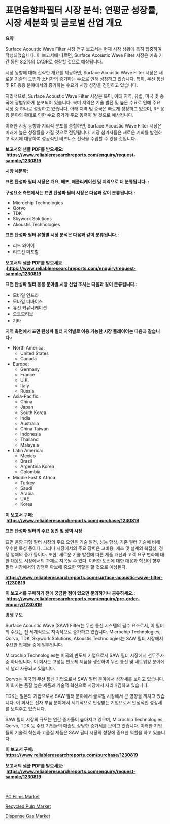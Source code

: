 <p><h1>표면음향파필터 시장 분석: 연평균 성장률, 시장 세분화 및 글로벌 산업 개요</h1></p><p><strong>요약</strong></p>
<p><p>Surface Acoustic Wave Filter 시장 연구 보고서는 현재 시장 상황에 특히 집중하여 작성되었습니다.  이 보고서에 따르면, Surface Acoustic Wave Filter 시장은 예측 기간 동안 8.2%의 CAGR로 성장할 것으로 예상됩니다.</p><p>시장 동향에 대해 간략한 개요를 제공하면, Surface Acoustic Wave Filter 시장은 새로운 기술의 도입과 소비자의 증가하는 수요로 인해 성장하고 있습니다. 특히, 무선 통신 및 RF 응용 분야에서의 증가하는 수요가 시장 성장을 견인하고 있습니다.</p><p>지리적으로, Surface Acoustic Wave Filter 시장은 북미, 아태 지역, 유럽, 미국 및 중국에 광범위하게 분포되어 있습니다. 북미 지역은 기술 발전 및 높은 수요로 인해 주요 시장 중 하나로 성장하고 있습니다. 아태 지역 및 중국은 빠르게 성장하고 있으며, RF 응용 분야의 확대로 인한 수요 증가가 주요 동력이 될 것으로 예상됩니다.</p><p>이러한 시장 동향과 지리적 분포를 종합하면, Surface Acoustic Wave Filter 시장은 미래에 높은 성장률을 가질 것으로 전망됩니다. 시장 참가자들은 새로운 기회를 발견하고 적시에 대응하여 성공적인 비즈니스 전략을 수립할 수 있을 것입니다.</p></p>
<p><strong>보고서의 샘플 PDF를 받으세요: &nbsp;<a href="https://www.reliableresearchreports.com/enquiry/request-sample/1230819">https://www.reliableresearchreports.com/enquiry/request-sample/1230819</a></strong></p>
<p><strong>시장 세분화:</strong></p>
<p><strong> 표면 탄성파 필터 시장은 개요, 배포, 애플리케이션 및 지역으로 더 분류됩니다. :</strong></p>
<p><strong>구성요소 측면에서는 표면 탄성파 필터 시장은 다음과 같이 분류됩니다.:</strong></p>
<p><ul><li>Microchip Technologies</li><li>Qorvo</li><li>TDK</li><li>Skywork Solutions</li><li>Akoustis Technologies</li></ul></p>
<p><strong> 표면 탄성파 필터 유형별 시장 분석은 다음과 같이 분류됩니다.:</strong></p>
<p><ul><li>리드 와이어</li><li>리드선 미포함</li></ul></p>
<p><strong>보고서의 샘플 PDF를 받으세요 :<a href="https://www.reliableresearchreports.com/enquiry/request-sample/1230819">https://www.reliableresearchreports.com/enquiry/request-sample/1230819</a></strong></p>
<p><strong> 표면 탄성파 필터 응용 분야별 시장 산업 조사는 다음과 같이 분류됩니다.:</strong></p>
<p><ul><li>모바일 인프라</li><li>모바일 디바이스</li><li>유선 커뮤니케이션</li><li>오토모티브</li><li>기타</li></ul></p>
<p><strong>지역 측면에서 표면 탄성파 필터 지역별로 이용 가능한 시장 플레이어는 다음과 같습니다.:</strong></p>
<p><ul>
    <li>
        North America:
        <ul>
            <li>United States</li>
            <li>Canada</li>
        </ul>
    </li>
    <li>
        Europe:
        <ul>
            <li>Germany</li>
            <li>France</li>
            <li>U.K.</li>
            <li>Italy</li>
            <li>Russia</li>
        </ul>
    </li>
    <li>
        Asia-Pacific:
        <ul>
            <li>China</li>
            <li>Japan</li>
            <li>South Korea</li>
            <li>India</li>
            <li>Australia</li>
            <li>China Taiwan</li>
            <li>Indonesia</li>
            <li>Thailand</li>
            <li>Malaysia</li>
        </ul>
    </li>
    <li>
        Latin America:
        <ul>
            <li>Mexico</li>
            <li>Brazil</li>
            <li>Argentina Korea</li>
            <li>Colombia</li>
        </ul>
    </li>
    <li>
        Middle East & Africa:
        <ul>
            <li>Turkey</li>
            <li>Saudi</li>
            <li>Arabia</li>
            <li>UAE</li>
            <li>Korea</li>
        </ul>
    </li>
    </ul></p>
<p><strong>이 보고서 구매: &nbsp;<a href="https://www.reliableresearchreports.com/purchase/1230819">https://www.reliableresearchreports.com/purchase/1230819</a></strong></p>
<p><strong>표면 탄성파 필터의 주요 동인 및 장벽 시장</strong></p>
<p><p>표면 음향 파형 필터 시장의 주요 요인은 기술 발전, 성능 향상, 기존 필터 기술에 비해 우수한 특성 등이다. 그러나 시장에서의 주요 장벽은 고비용, 제조 및 설계의 복잡성, 경쟁 업체의 증가 등이다. 또한, 새로운 기술 발전에 따른 제품 개선과 고객 요구 변화에 대한 대응도 시장에서의 과제로 지목될 수 있다. 이러한 도전에 대한 대응과 혁신이 향후 필터 시장에서의 경쟁력 확보에 중요한 역할을 할 것으로 예상된다.</p></p>
<p><strong><a href="https://www.reliableresearchreports.com/surface-acoustic-wave-filter-r1230819">https://www.reliableresearchreports.com/surface-acoustic-wave-filter-r1230819</a></strong></p>
<p><strong>이 보고서를 구매하기 전에 궁금한 점이 있으면 문의하거나 공유하세요.: &nbsp;<a href="https://www.reliableresearchreports.com/enquiry/pre-order-enquiry/1230819">https://www.reliableresearchreports.com/enquiry/pre-order-enquiry/1230819</a></strong></p>
<p><strong>경쟁 구도</strong></p>
<p><p>Surface Acoustic Wave (SAW) Filter는 무선 통신 시스템의 필수 요소로서, 이 필터의 수요는 전 세계적으로 지속적으로 증가하고 있습니다. Microchip Technologies, Qorvo, TDK, Skywork Solutions, Akoustis Technologies는 SAW 필터 시장에서 주요한 업체들 중에 일부입니다.</p><p>Microchip Technologies는 미국의 반도체 기업으로서 SAW 필터 시장에서 선두주자 중 하나입니다. 이 회사는 고성능 반도체 제품을 생산하여 무선 통신 및 네트워킹 분야에서 널리 사용되고 있습니다.</p><p>Qorvo는 미국의 무선 통신 기업으로서 SAW 필터 분야에서 성장세를 보이고 있습니다. 이 회사는 품질 높은 제품과 기술적 혁신으로 시장에서 자리매김하고 있습니다.</p><p>TDK는 일본의 기업으로서 SAW 필터 분야에서 글로벌 시장에서 큰 영향을 끼치고 있습니다. 이 회사는 전자 부품 분야에서 세계적으로 인정받는 기업으로서 안정적인 성장세를 보여주고 있습니다.</p><p>SAW 필터 시장의 규모는 연간 증가률이 높아지고 있으며, Microchip Technologies, Qorvo, TDK 등 주요 기업들의 매출도 상당한 증가세를 보이고 있습니다. 이러한 기업들의 기술적 혁신과 고품질 제품은 SAW 필터 시장의 성장에 중요한 역할을 하고 있습니다.</p></p>
<p><strong>이 보고서 구매: &nbsp; <a href="https://www.reliableresearchreports.com/purchase/1230819">https://www.reliableresearchreports.com/purchase/1230819</a></strong></p>
<p><strong>보고서의 샘플 PDF를 받으세요: &nbsp;<a href="https://www.reliableresearchreports.com/enquiry/request-sample/1230819">https://www.reliableresearchreports.com/enquiry/request-sample/1230819</a></strong><strong></strong></p>
<p>&nbsp;</p>
<p><p><a href="https://www.linkedin.com/pulse/pc-films-market-offer-valuable-insights-size-share-trends-projections-ip3fc?trackingId=yubn695rynQW0jKUQRa3tA%3D%3D">PC Films Market</a></p><p><a href="https://www.linkedin.com/pulse/recycled-pulp-market-challenges-opportunities-growth-drivers-7sdpc?trackingId=4EZAAnQG5s6FnyDH9JsPkA%3D%3D">Recycled Pulp Market</a></p><p><a href="https://www.linkedin.com/pulse/decoding-dispense-gas-market-deep-dive-latest-trends-segmentation-zbbsc?trackingId=Q%2B%2B0GEoug%2B5xoNHgx1ZpXg%3D%3D">Dispense Gas Market</a></p></p>